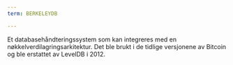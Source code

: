 ```yaml
---
term: BERKELEYDB

---
```

Et databasehåndteringssystem som kan integreres med en nøkkelverdilagringsarkitektur. Det ble brukt i de tidlige versjonene av Bitcoin og ble erstattet av LevelDB i 2012.